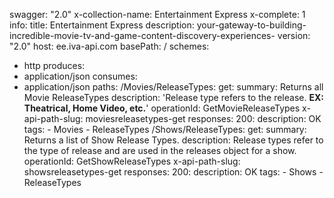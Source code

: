 swagger: "2.0"
x-collection-name: Entertainment Express
x-complete: 1
info:
  title: Entertainment Express
  description: your-gateway-to-building-incredible-movie-tv-and-game-content-discovery-experiences-
  version: "2.0"
host: ee.iva-api.com
basePath: /
schemes:
- http
produces:
- application/json
consumes:
- application/json
paths:
  /Movies/ReleaseTypes:
    get:
      summary: Returns all Movie ReleaseTypes
      description: 'Release type refers to the release. **EX: Theatrical, Home Video,
        etc.**'
      operationId: GetMovieReleaseTypes
      x-api-path-slug: moviesreleasetypes-get
      responses:
        200:
          description: OK
      tags:
      - Movies
      - ReleaseTypes
  /Shows/ReleaseTypes:
    get:
      summary: Returns a list of Show Release Types.
      description: Release types refer to the type of release and are used in the
        releases object for a show.
      operationId: GetShowReleaseTypes
      x-api-path-slug: showsreleasetypes-get
      responses:
        200:
          description: OK
      tags:
      - Shows
      - ReleaseTypes